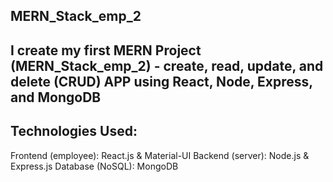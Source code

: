 ## MERN_Stack_emp_2
## I create my first MERN Project (MERN_Stack_emp_2) - create, read, update, and delete (CRUD) APP using React, Node, Express, and MongoDB
## Technologies Used: 
Frontend (employee): React.js & Material-UI
Backend (server): Node.js & Express.js
Database (NoSQL): MongoDB
